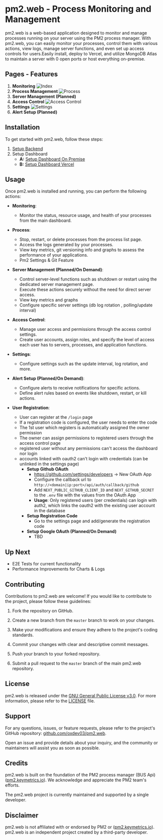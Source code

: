 # pm2.web - Process Monitoring and Management

pm2.web is a web-based application designed to monitor and manage processes running on your server using the PM2 process manager. With pm2.web, you can easily monitor your processes, control them with various actions, view logs, manage server functions, and even set up access controls for users.Easily install, deploy to Vercel, and utilize MongoDB Atlas to maintain a server with 0 open ports or host everything on-premise.

## Pages - Features

1. **Monitoring**
   ![Index](assets/index.jpeg)
2. **Process Management**
   ![Process](assets/process.jpeg)
3. **Server Management (Planned)**
4. **Access Control**
   ![Access Control](assets/user_adminstration.jpeg)
5. **Settings**
   ![Settings](assets/settings.jpeg)
6. **Alert Setup (Planned)**

## Installation

To get started with pm2.web, follow these steps:

1. [Setup Backend](./apps/backend/README.md)
2. Setup Dashboard
   - **A:** [Setup Dashboard On Premise](./apps/dashboard/README.md#on-premise)
   - **B:** [Setup Dashboard Vercel](./apps/dashboard/README.md#vercel--mongodb-atlas)

## Usage

Once pm2.web is installed and running, you can perform the following actions:

- **Monitoring**:

  - Monitor the status, resource usage, and health of your processes from the main dashboard.

- **Process**:

  - Stop, restart, or delete processes from the process list page.
  - Access the logs generated by your processes.
  - View key metrics, git versioning info and graphs to assess the performance of your applications.
  - Pm2 Settings & Git Feature

- **Server Management (Planned/On Demand)**:

  - Control server-level functions such as shutdown or restart using the dedicated server management page.
  - Execute these actions securely without the need for direct server access.
  - View key metrics and graphs
  - Configure specific server settings (db log rotation , polling/update interval)

- **Access Control**:

  - Manage user access and permissions through the access control settings.
  - Create user accounts, assign roles, and specify the level of access each user has to servers, processes, and application functions.

- **Settings**:

  - Configure settings such as the update interval, log rotation, and more.

- **Alert Setup (Planned/On Demand)**:

  - Configure alerts to receive notifications for specific actions.
  - Define alert rules based on events like shutdown, restart, or kill actions.

- **User Registration**:
  - User can register at the `/login` page
  - If a registration code is configured, the user needs to enter the code
  - The 1st user which registers is automatically assigned the owner permission
  - The owner can assign permissions to registered users through the access control page
  - registered user without any permissions can't access the dashboard nor login
  - accounts linked with oauth2 can't login with credentials (can be unlinked in the settings page)
    - **Setup Github OAuth**
      - https://github.com/settings/developers -> New OAuth App
      - Configure the callback url to `http://<domain|ip:port>/api/auth/callback/github`
      - Add `NEXT_PUBLIC_GITHUB_CLIENT_ID` and `NEXT_GITHUB_SECRET` to the `.env` file with the values from the OAuth App
      - **Usage**: Only registered users (per credentials) can login with auth2, which links the oauth2 with the existing user account in the database
    - **Setup Registration Code**
      - Go to the settings page and add/generate the registration code
    - **Setup Google OAuth (Planned/On Demand)**
      - TBD

## Up Next

- E2E Tests for current functionality
- Performance Improvements for Charts & Logs

## Contributing

Contributions to pm2.web are welcome! If you would like to contribute to the project, please follow these guidelines:

1. Fork the repository on GitHub.

2. Create a new branch from the `master` branch to work on your changes.

3. Make your modifications and ensure they adhere to the project's coding standards.

4. Commit your changes with clear and descriptive commit messages.

5. Push your branch to your forked repository.

6. Submit a pull request to the `master` branch of the main pm2.web repository.

## License

pm2.web is released under the [GNU General Public License v3.0](https://www.gnu.org/licenses/gpl-3.0.en.html). For more information, please refer to the [LICENSE](LICENSE) file.

## Support

For any questions, issues, or feature requests, please refer to the project's GitHub repository: [github.com/oxdev03/pm2.web](https://github.com/oxdev03/pm2.web.git).

Open an issue and provide details about your inquiry, and the community or maintainers will assist you as soon as possible.

## Credits

pm2.web is built on the foundation of the PM2 process manager (BUS Api) ([pm2.keymetrics.io](https://pm2.keymetrics.io/)). We acknowledge and appreciate the PM2 team's efforts.

The pm2.web project is currently maintained and supported by a single developer.

## Disclaimer

pm2.web is not affiliated with or endorsed by PM2 or ([pm2.keymetrics.io](https://pm2.keymetrics.io/)). pm2.web is an independent project created by a third-party developer.
